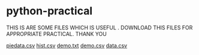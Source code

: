 # python-practical
THIS IS ARE SOME FILES WHICH IS USEFUL .
DOWNLOAD THIS FILES FOR APPROPRIATE PRACTICAL.
THANK YOU

[piedata.csv](https://github.com/Devanshu046/python-practical/files/10139368/piedata.csv)
[hist.csv](https://github.com/Devanshu046/python-practical/files/10139369/hist.csv)
[demo.txt](https://github.com/Devanshu046/python-practical/files/10139372/demo.txt)
[demo.csv](https://github.com/Devanshu046/python-practical/files/10139374/demo.csv)
[data.csv](https://github.com/Devanshu046/python-practical/files/10139376/data.csv)
